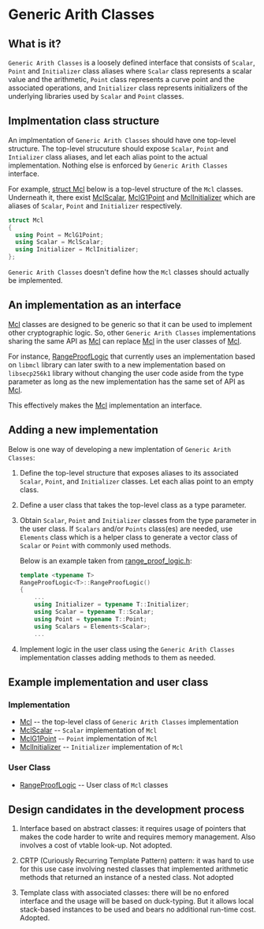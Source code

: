 # Generic Arith Classes

## What is it?
`Generic Arith Classes` is a loosely defined interface that consists of `Scalar`, `Point` and `Initializer` class aliases where `Scalar` class represents a scalar value and the arithmetic, `Point` class represents a curve point and the associated operations, and `Initializer` class represents initializers of the underlying libraries used by `Scalar` and `Point` classes.

## Implmentation class structure
An implmentation of `Generic Arith Classes` should have one top-level structure. The top-level strucuture should expose `Scalar`, `Point` and `Intializer` class aliases, and let each alias point to the actual implementation. Nothing else is enforced by `Generic Arith Classes` interface.

For example, [struct Mcl](../arith//mcl/mcl.h) below is a top-level structure of the `Mcl` classes. Underneath it, there exist [MclScalar](../arith/mcl/mcl_scalar.h), [MclG1Point](../arith/mcl/mcl_g1point.h) and [MclInitializer](../arith/mcl/mcl_initializer.h) which are aliases of `Scalar`, `Point` and `Initializer` respectively.

```c++
struct Mcl
{
  using Point = MclG1Point;
  using Scalar = MclScalar;
  using Initializer = MclInitializer;
};
```

`Generic Arith Classes` doesn't define how the `Mcl` classes should actually be implemented.

## An implementation as an interface
[Mcl](../arith//mcl/mcl.h) classes are designed to be generic so that it can be used to implement other cryptographic logic. So, other `Generic Arith Classes` implementations sharing the same API as [Mcl](../arith//mcl/mcl.h) can replace [Mcl](../arith//mcl/mcl.h) in the user classes of [Mcl]().

For instance, [RangeProofLogic](../range_proof/range_proof_logic.h) that currently uses an implementation based on `libmcl` library can later swith to a new implementation based on `libsecp256k1` library without changing the user code aside from the type parameter as long as the new implementation has the same set of API as [Mcl](../arith/mcl/mcl.h).

This effectively makes the [Mcl](../arith//mcl/mcl.h) implementation an interface.

## Adding a new implementation
Below is one way of developing a new implentation of `Generic Arith Classes`:

1. Define the top-level structure that exposes aliases to its associated `Scalar`, `Point`, and `Initializer` classes. Let each alias point to an empty class.

2. Define a user class that takes the top-level class as a type parameter.

3. Obtain `Scalar`, `Point` and `Initializer` classes from the type parameter in the user class. If `Scalars` and/or `Points` class(es) are needed, use `Elements` class which is a helper class to generate a vector class of `Scalar` or `Point` with commonly used methods.

   Below is an example taken from [range_proof_logic.h](../range_proof/range_proof_logic.h):

    ```c++
    template <typename T>
    RangeProofLogic<T>::RangeProofLogic()
    {
        ...
        using Initializer = typename T::Initializer;
        using Scalar = typename T::Scalar;
        using Point = typename T::Point;
        using Scalars = Elements<Scalar>;
        ...
    ```

4. Implement logic in the user class using the `Generic Arith Classes` implementation classes adding methods to them as needed.

## Example implementation and user class
### Implementation
- [Mcl](../arith/mcl/mcl.h) -- the top-level class of `Generic Arith Classes` implementation
- [MclScalar](../arith/mcl/mcl_scalar.h) -- `Scalar` implementation of `Mcl`
- [MclG1Point](../arith/mcl/mcl_g1point.h) -- `Point` implementation of `Mcl`
- [MclInitializer](../arith/mcl/mcl_initializer.h) -- `Initializer` implementation of `Mcl`

### User Class
- [RangeProofLogic](../range_proof/range_proof.h) -- User class of `Mcl` classes

## Design candidates in the development process
1. Interface based on abstract classes: it requires usage of pointers that makes the code harder to write and requires memory management. Also involves a cost of vtable look-up. Not adopted.

2. CRTP (Curiously Recurring Template Pattern) pattern: it was hard to use for this use case involving nested classes that implemented arithmetic methods that returned an instance of a nested class. Not adopted

3. Template class with associated classes: there will be no enfored interface and the usage will be based on duck-typing. But it allows local stack-based instances to be used and bears no additional run-time cost. Adopted.
